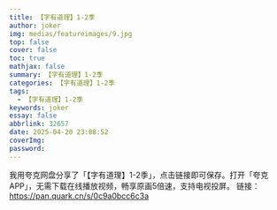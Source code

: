 ```yaml
---
title: 【字有道理】1-2季
author: joker
img: medias/featureimages/9.jpg
top: false
cover: false
toc: true
mathjax: false
summary: 【字有道理】1-2季
categories: 【字有道理】1-2季
tags:
  - 【字有道理】1-2季
keywords: joker
essay: false
abbrlink: 32657
date: 2025-04-20 23:08:52
coverImg:
password:
---
```


我用夸克网盘分享了「【字有道理】1-2季」，点击链接即可保存。打开「夸克APP」，无需下载在线播放视频，畅享原画5倍速，支持电视投屏。
链接：https://pan.quark.cn/s/0c9a0bcc6c3a
